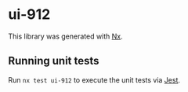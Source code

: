 # ui-912

This library was generated with [Nx](https://nx.dev).

## Running unit tests

Run `nx test ui-912` to execute the unit tests via [Jest](https://jestjs.io).
